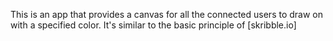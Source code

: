  This is an app that provides a canvas for all the connected users to draw on with a specified color. It's similar to the basic principle of [skribble.io]
